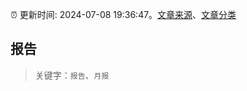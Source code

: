 :alarm_clock: 更新时间: 2024-07-08 19:36:47。[文章来源](/README.md)、[文章分类](/TAGS.md)

## 报告


> 关键字：`报告`、`月报`



